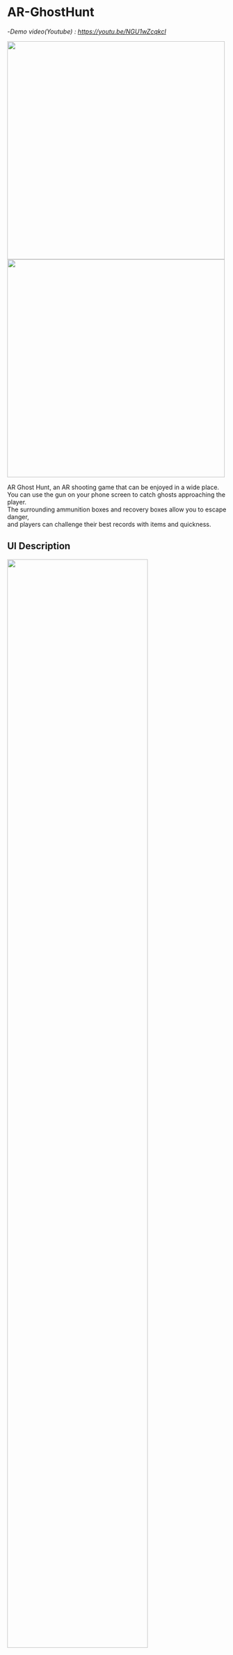 # AR-GhostHunt

-*Demo video(Youtube) : https://youtu.be/NGU1wZcqkcI*

<img height = 500px src=https://github.com/tnfpck0306/AR-GhostHunt/assets/76057758/d81157b2-c85e-4fdf-834d-178a5cc2f7fe>
<img height = 500px src=https://github.com/tnfpck0306/AR-GhostHunt/assets/76057758/6743b4b1-c0cd-47ad-9355-52c49c42a3c9>

AR Ghost Hunt, an AR shooting game that can be enjoyed in a wide place.   
You can use the gun on your phone screen to catch ghosts approaching the player.   
The surrounding ammunition boxes and recovery boxes allow you to escape danger,    
and players can challenge their best records with items and quickness.

## UI Description
<img width = 80% src=https://github.com/tnfpck0306/AR-GhostHunt/assets/76057758/ea6ae209-87d3-461d-99dc-d112967a7d0b>

1. Mark the number of ghosts hunted in the text
2. Ammo left in the magazine & the entire remaining Ammo
3. A button for reloading ammo in the magazine
4. Visual representation of player's remaining health
5. A button for firing gun

## Key Feature
**Ghost** | **Gun shot** | **Ammo**
:-------------------------:|:-------------------------:|:-------------------------:
<img width = 250px src=https://github.com/tnfpck0306/AR-GhostHunt/assets/76057758/c9a4c09f-dc51-4e70-89dc-50de4981ab22> | <img width = 150px src=https://github.com/tnfpck0306/AR-GhostHunt/assets/76057758/97e83cc0-49ce-402f-8549-e0ea4340cba5> | <img width = 200px src=https://github.com/tnfpck0306/AR-GhostHunt/assets/76057758/754339c4-fec1-4190-a1ce-e0dfbdffdb81>
**Health Bar** | **Item** | **High Score**
<img width = 150px src=https://github.com/tnfpck0306/AR-GhostHunt/assets/76057758/460c93b3-df2f-4908-90a8-1ae19e364448> | <img width = 200px src=https://github.com/tnfpck0306/AR-GhostHunt/assets/76057758/82596d8c-d803-44f1-8e44-37d4b6c9b5f5> | <img width = 200px src=https://github.com/tnfpck0306/AR-GhostHunt/assets/76057758/07f5a199-7d4b-4f15-8a2d-4540394f5f6b>

- Ghosts appear around players to track them down
- Ray cast and Reinerenderer show shooting trajectory
- You can check in real time about the remaining ammunition in the magazine and the total ammunition you have
- You can check the amount of health loss caused by ghosts
- If you get close to the item, you can get it, and the ammunition box can replenish the entire ammunition, and the health box can restore the player health
- You can check the highest score among the results of the game

**Player Skill** | **Setting**
  :-------------------------:|:-------------------------:
  <img width = 220px src=https://github.com/user-attachments/assets/42d1ddf2-1ecc-41df-a684-49cfa94637ed> | <img width = 250px src=https://github.com/user-attachments/assets/20975d95-6c61-47fc-b9ff-fd650fad121c>

  - The player can select one of three randomly determined skills. (If you click 1, you can see the detailed description of the selected skill, and if you click 2, you can select the skill.)
  - You can control the background sound and SFX in the setting window after you pause the current game. You can also play again or return to the main menu.

## Level Design
<img src=https://github.com/user-attachments/assets/d1920846-a404-4550-b6a7-28c091c27d7a>

- Ghost (Health 100, Damage 20, Speed 0.5)
- Brown Ghost (Health 150, Damage 40, Speed 0.3)
- Horn Ghost (Health 50, Damage 20, Speed 0.5, BLINK effect)
- Boss Ghost (Health 10 * player kill count, Damage instant kill, Speed 0.5

1. Basically, ghosts appear one by one.  
2. The speed of all ghosts per 5 kills increases by 0.1.  
3. 1 increase in the number of ghosts per 10 kills [over 10 kill -> 2 ghosts / over 20 kill -> 3 ghosts]  
4. Brown ghosts appear every 5 kills.  
5. Horned ghost appears to be one of three after 20 kills.  
6. Boss ghost appears every 25 kills.  

<br/><br/>
- Player (Health 100, Damage 50)
Select a skill for every 10 kills of the player

1. Player Attacks Increase by 20
2. Automatic bullet supply (5 supply every 5 seconds)
3. 50% increase in maximum health
4. Regeneration of health(four per kill)
5. Item Spawn Time Reduction by 15% (25 to 30) -> (21.25 to 25.5)
6. 20% increase item efficiency
7. Reduced ghost speed

## How to use it
*Running the app face-to-face with the phone camera at the user's eye level   
in a spacious place will allow you to play in a more appropriate environment.   
You can also hear spatial sounds better when you wear earphones and help you play better.*

## Environment
Unity `2022.3.4f1`   
AR Foundation `5.0.7`   
Google ARCore XR Plugin `5.0.7`   
